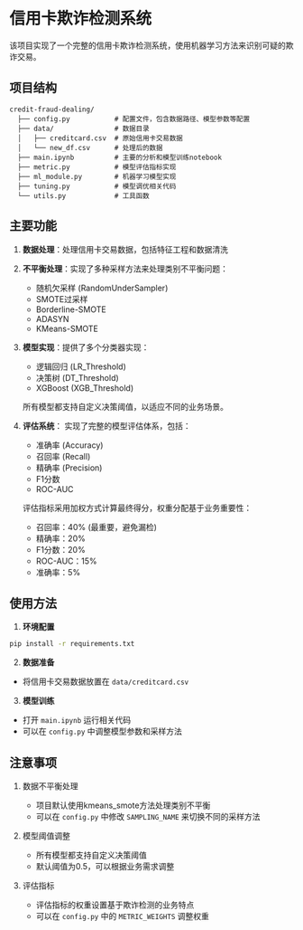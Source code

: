 # 信用卡欺诈检测系统

该项目实现了一个完整的信用卡欺诈检测系统，使用机器学习方法来识别可疑的欺诈交易。

## 项目结构

```
credit-fraud-dealing/
  ├── config.py           # 配置文件，包含数据路径、模型参数等配置
  ├── data/               # 数据目录
  │   ├── creditcard.csv  # 原始信用卡交易数据
  │   └── new_df.csv      # 处理后的数据
  ├── main.ipynb          # 主要的分析和模型训练notebook
  ├── metric.py           # 模型评估指标实现
  ├── ml_module.py        # 机器学习模型实现
  ├── tuning.py           # 模型调优相关代码
  └── utils.py            # 工具函数
```

## 主要功能

1. **数据处理**：处理信用卡交易数据，包括特征工程和数据清洗
2. **不平衡处理**：实现了多种采样方法来处理类别不平衡问题：
   - 随机欠采样 (RandomUnderSampler)
   - SMOTE过采样
   - Borderline-SMOTE
   - ADASYN
   - KMeans-SMOTE

3. **模型实现**：提供了多个分类器实现：
   - 逻辑回归 (LR_Threshold)
   - 决策树 (DT_Threshold)
   - XGBoost (XGB_Threshold)
   
   所有模型都支持自定义决策阈值，以适应不同的业务场景。

4. **评估系统**：
   实现了完整的模型评估体系，包括：
   - 准确率 (Accuracy)
   - 召回率 (Recall)
   - 精确率 (Precision)
   - F1分数
   - ROC-AUC

   评估指标采用加权方式计算最终得分，权重分配基于业务重要性：
   - 召回率：40% (最重要，避免漏检)
   - 精确率：20%
   - F1分数：20%
   - ROC-AUC：15%
   - 准确率：5%

## 使用方法

1. **环境配置**
```bash
pip install -r requirements.txt
```

2. **数据准备**
- 将信用卡交易数据放置在 `data/creditcard.csv`

3. **模型训练**
- 打开 `main.ipynb` 运行相关代码
- 可以在 `config.py` 中调整模型参数和采样方法

## 注意事项

1. 数据不平衡处理
   - 项目默认使用kmeans_smote方法处理类别不平衡
   - 可以在 `config.py` 中修改 `SAMPLING_NAME` 来切换不同的采样方法

2. 模型阈值调整
   - 所有模型都支持自定义决策阈值
   - 默认阈值为0.5，可以根据业务需求调整

3. 评估指标
   - 评估指标的权重设置基于欺诈检测的业务特点
   - 可以在 `config.py` 中的 `METRIC_WEIGHTS` 调整权重

